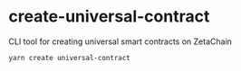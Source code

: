 # create-universal-contract

CLI tool for creating universal smart contracts on ZetaChain

```
yarn create universal-contract
```
